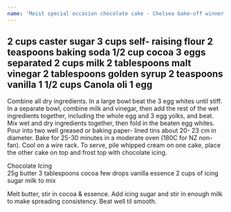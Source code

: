 ```yaml
---
name: 'Moist special occasion chocolate cake - Chelsea bake-off winner '
---
```

2 cups caster sugar
3 cups self- raising flour
2 teaspoons baking soda
1/2 cup cocoa
3 eggs separated
2 cups milk
2 tablespoons malt vinegar
2 tablespoons golden syrup
2 teaspoons vanilla
1 1/2 cups Canola oli
1 egg
---
Combine all dry ingredients.  In a large bowl beat the 3 egg whites until stiff.  In a separate bowl, combine milk and vinegar, then add the rest of the wet ingredients together, including the whole egg and 3 egg yolks, and beat.  Mix wet and dry ingredients together, then fold in the beaten egg whites.  Pour into two well greased or baking paper- lined tins about 20- 23 cm in diameter.  Bake for 25-30 minutes in a moderate oven (180C for NZ non-fan).  Cool on a wire rack.  To serve, pile whipped cream on one cake, place the other cake on top and frost top with chocolate icing.  

Chocolate Icing  
25g butter 
3  tablespoons cocoa
few drops vanilla essence 
2 cups  of icing sugar
milk to mix

Melt butter, stir in cocoa & essence.  Add icing sugar and stir in enough milk to make spreading consistency.  Beat well til smooth.

